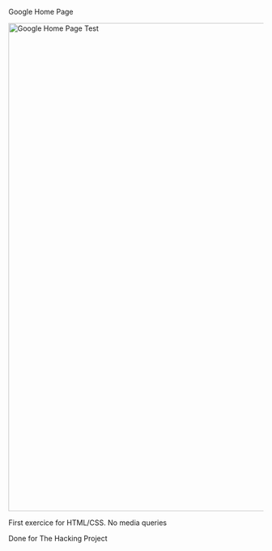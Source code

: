 Google Home Page

<img width="964" alt="Google Home Page Test" src="/home/archieperera/Documents/Projets/GoogleHomepageProject/img/test.png">

First exercice for HTML/CSS.
No media queries

Done for The Hacking Project
